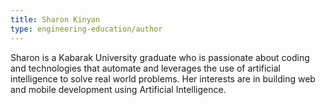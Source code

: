 ```yaml
---
title: Sharon Kinyan
type: engineering-education/author
---
```

Sharon is a Kabarak University graduate who is passionate about coding and technologies that automate and leverages the use of artificial intelligence to solve real world problems. Her interests are in building web and mobile development using Artificial Intelligence. 